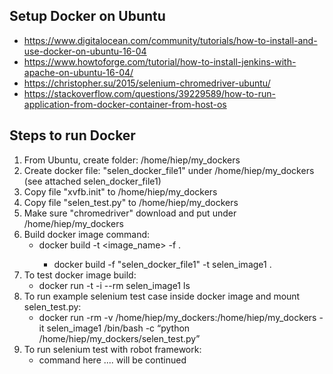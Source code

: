 ## Setup Docker on Ubuntu
* https://www.digitalocean.com/community/tutorials/how-to-install-and-use-docker-on-ubuntu-16-04
* https://www.howtoforge.com/tutorial/how-to-install-jenkins-with-apache-on-ubuntu-16-04/
* https://christopher.su/2015/selenium-chromedriver-ubuntu/
* https://stackoverflow.com/questions/39229589/how-to-run-application-from-docker-container-from-host-os

## Steps to run Docker
1. From Ubuntu, create folder: /home/hiep/my_dockers
2. Create docker file: "selen_docker_file1" under /home/hiep/my_dockers (see attached selen_docker_file1)
3. Copy file "xvfb.init" to /home/hiep/my_dockers
4. Copy file "selen_test.py" to /home/hiep/my_dockers
5. Make sure "chromedriver" download and put under /home/hiep/my_dockers
6. Build docker image command: 
    * docker build -t <image_name> -f <dockerfile> .
      * docker build -f "selen_docker_file1" -t selen_image1 .
7. To test docker image build: 
    * docker run -t -i --rm selen_image1 ls
8. To run example selenium test case inside docker image and mount selen_test.py:
    * docker run -rm -v /home/hiep/my_dockers:/home/hiep/my_dockers -it selen_image1 /bin/bash -c “python /home/hiep/my_dockers/selen_test.py”
9.  To run selenium test with robot framework:
    * command here .... will be continued

